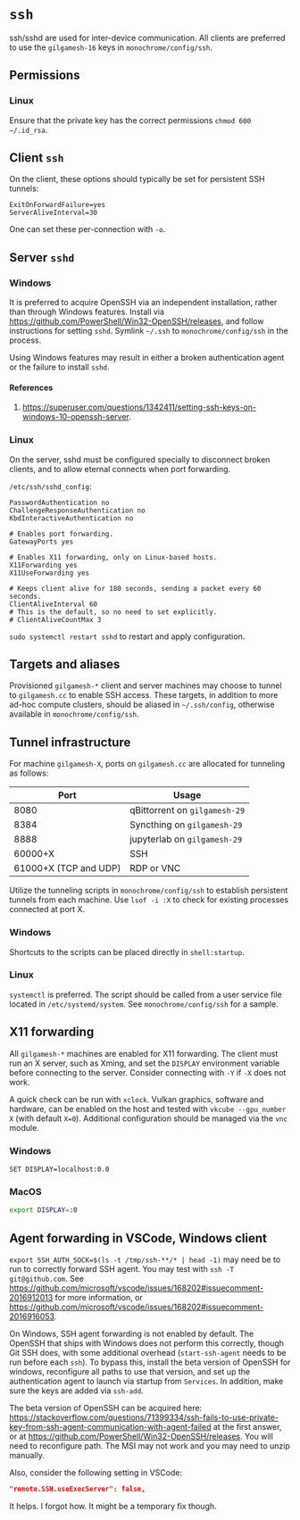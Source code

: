# `ssh`

ssh/sshd are used for inter-device communication. All clients are preferred to use the `gilgamesh-16` keys in `monochrome/config/ssh`.

## Permissions

### Linux

Ensure that the private key has the correct permissions `chmod 600 ~/.id_rsa`.

## Client `ssh`

On the client, these options should typically be set for persistent SSH tunnels:

```
ExitOnForwardFailure=yes
ServerAliveInterval=30
```

One can set these per-connection with `-o`.

## Server `sshd`

### Windows

It is preferred to acquire OpenSSH via an independent installation, rather than through Windows features. Install via <https://github.com/PowerShell/Win32-OpenSSH/releases>, and follow instructions for setting `sshd`. Symlink `~/.ssh` to `monochrome/config/ssh` in the process.

Using Windows features may result in either a broken authentication agent or the failure to install `sshd`.

#### References

1. <https://superuser.com/questions/1342411/setting-ssh-keys-on-windows-10-openssh-server>.

### Linux

On the server, sshd must be configured specially to disconnect broken clients, and to allow eternal connects when port forwarding.

`/etc/ssh/sshd_config`:

```
PasswordAuthentication no
ChallengeResponseAuthentication no
KbdInteractiveAuthentication no

# Enables port forwarding.
GatewayPorts yes

# Enables X11 forwarding, only on Linux-based hosts.
X11Forwarding yes
X11UseForwarding yes

# Keeps client alive for 180 seconds, sending a packet every 60 seconds.
ClientAliveInterval 60
# This is the default, so no need to set explicitly.
# ClientAliveCountMax 3
```

`sudo systemctl restart sshd` to restart and apply configuration.

## Targets and aliases

Provisioned `gilgamesh-*` client and server machines may choose to tunnel to `gilgamesh.cc` to enable SSH access. These targets, in addition to more ad-hoc compute clusters, should be aliased in `~/.ssh/config`, otherwise available in `monochrome/config/ssh`.

## Tunnel infrastructure

For machine `gilgamesh-X`, ports on `gilgamesh.cc` are allocated for tunneling as follows:

Port|Usage
-|-
8080|qBittorrent on `gilgamesh-29`
8384|Syncthing on `gilgamesh-29`
8888|jupyterlab on `gilgamesh-29`
60000+X|SSH
61000+X (TCP and UDP)|RDP or VNC

Utilize the tunneling scripts in `monochrome/config/ssh` to establish persistent tunnels from each machine. Use `lsof -i :X` to check for existing processes connected at port X.

### Windows

Shortcuts to the scripts can be placed directly in `shell:startup`.

### Linux

`systemctl` is preferred. The script should be called from a user service file located in `/etc/systemd/system`. See `monochrome/config/ssh` for a sample.

## X11 forwarding

All `gilgamesh-*` machines are enabled for X11 forwarding. The client must run an X server, such as Xming, and set the `DISPLAY` environment variable before connecting to the server. Consider connecting with `-Y` if `-X` does not work.

A quick check can be run with `xclock`. Vulkan graphics, software and hardware, can be enabled on the host and tested with `vkcube --gpu_number X` (with default `X=0`). Additional configuration should be managed via the `vnc` module.

### Windows

```batch
SET DISPLAY=localhost:0.0
```

### MacOS

```bash
export DISPLAY=:0
```

## Agent forwarding in VSCode, Windows client

`export SSH_AUTH_SOCK=$(ls -t /tmp/ssh-**/* | head -1)` may need be to run to correctly forward SSH agent. You may test with `ssh -T git@github.com`. See <https://github.com/microsoft/vscode/issues/168202#issuecomment-2016912013> for more information, or <https://github.com/microsoft/vscode/issues/168202#issuecomment-2016916053>.

On Windows, SSH agent forwarding is not enabled by default. The OpenSSH that ships with Windows does not perform this correctly, though Git SSH does, with some additional overhead (`start-ssh-agent` needs to be run before each `ssh`). To bypass this, install the beta version of OpenSSH for windows, reconfigure all paths to use that version, and set up the authentication agent to launch via startup from `Services`. In addition, make sure the keys are added via `ssh-add`.

The beta version of OpenSSH can be acquired here: <https://stackoverflow.com/questions/71399334/ssh-fails-to-use-private-key-from-ssh-agent-communication-with-agent-failed> at the first answer, or at <https://github.com/PowerShell/Win32-OpenSSH/releases>. You will need to reconfigure path. The MSI may not work and you may need to unzip manually.

Also, consider the following setting in VSCode:

```json
"remote.SSH.useExecServer": false,
```

It helps. I forgot how. It might be a temporary fix though.
